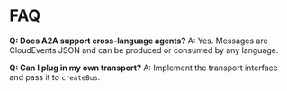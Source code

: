 # FAQ

**Q: Does A2A support cross-language agents?**
A: Yes. Messages are CloudEvents JSON and can be produced or consumed by any language.

**Q: Can I plug in my own transport?**
A: Implement the transport interface and pass it to `createBus`.

